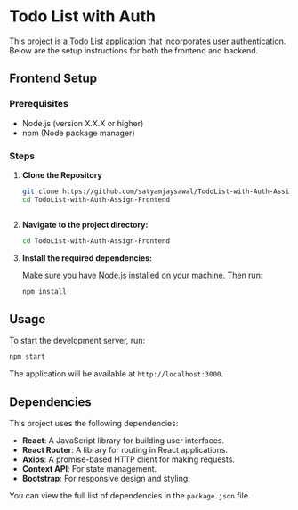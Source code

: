 # Todo List with Auth

This project is a Todo List application that incorporates user authentication. Below are the setup instructions for both the frontend and backend.

## Frontend Setup

### Prerequisites
- Node.js (version X.X.X or higher)
- npm (Node package manager)

### Steps

1. **Clone the Repository**
   ```bash
   git clone https://github.com/satyamjaysawal/TodoList-with-Auth-Assign-Frontend.git
   cd TodoList-with-Auth-Assign-Frontend



2. **Navigate to the project directory:**

   ```bash
   cd TodoList-with-Auth-Assign-Frontend
   ```

3. **Install the required dependencies:**

   Make sure you have [Node.js](https://nodejs.org/) installed on your machine. Then run:

   ```bash
   npm install
   ```

## Usage

To start the development server, run:

```bash
npm start
```

The application will be available at `http://localhost:3000`.

## Dependencies

This project uses the following dependencies:

- **React**: A JavaScript library for building user interfaces.
- **React Router**: A library for routing in React applications.
- **Axios**: A promise-based HTTP client for making requests.
- **Context API**: For state management.
- **Bootstrap**: For responsive design and styling.

You can view the full list of dependencies in the `package.json` file.


